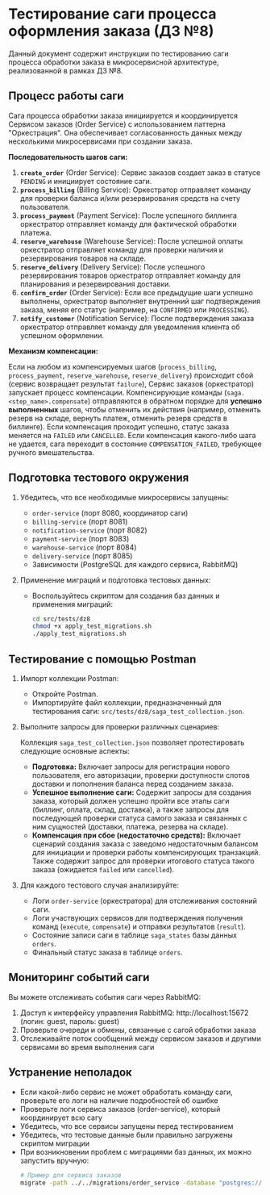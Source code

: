 # Тестирование саги процесса оформления заказа (ДЗ №8)

Данный документ содержит инструкции по тестированию саги процесса обработки заказа в микросервисной архитектуре, реализованной в рамках ДЗ №8.

## Процесс работы саги

Сага процесса обработки заказа инициируется и координируется Сервисом заказов (Order Service) с использованием паттерна "Оркестрация". Она обеспечивает согласованность данных между несколькими микросервисами при создании заказа.

**Последовательность шагов саги:**

1.  **`create_order`** (Order Service): Сервис заказов создает заказ в статусе `PENDING` и инициирует состояние саги.
2.  **`process_billing`** (Billing Service): Оркестратор отправляет команду для проверки баланса и/или резервирования средств на счету пользователя.
3.  **`process_payment`** (Payment Service): После успешного биллинга оркестратор отправляет команду для фактической обработки платежа.
4.  **`reserve_warehouse`** (Warehouse Service): После успешной оплаты оркестратор отправляет команду для проверки наличия и резервирования товаров на складе.
5.  **`reserve_delivery`** (Delivery Service): После успешного резервирования товаров оркестратор отправляет команду для планирования и резервирования доставки.
6.  **`confirm_order`** (Order Service): Если все предыдущие шаги успешно выполнены, оркестратор выполняет внутренний шаг подтверждения заказа, меняя его статус (например, на `CONFIRMED` или `PROCESSING`).
7.  **`notify_customer`** (Notification Service): После подтверждения заказа оркестратор отправляет команду для уведомления клиента об успешном оформлении.

**Механизм компенсации:**

Если на любом из компенсируемых шагов (`process_billing`, `process_payment`, `reserve_warehouse`, `reserve_delivery`) происходит сбой (сервис возвращает результат `failure`), Сервис заказов (оркестратор) запускает процесс компенсации. Компенсирующие команды (`saga.<step_name>.compensate`) отправляются в обратном порядке для **успешно выполненных** шагов, чтобы отменить их действия (например, отменить резерв на складе, вернуть платеж, отменить резерв средств в биллинге). Если компенсация проходит успешно, статус заказа меняется на `FAILED` или `CANCELLED`. Если компенсация какого-либо шага не удается, сага переходит в состояние `COMPENSATION_FAILED`, требующее ручного вмешательства.

## Подготовка тестового окружения

1.  Убедитесь, что все необходимые микросервисы запущены:
    *   `order-service` (порт 8080, координатор саги)
    *   `billing-service` (порт 8081)
    *   `notification-service` (порт 8082) 
    *   `payment-service` (порт 8083)
    *   `warehouse-service` (порт 8084)
    *   `delivery-service` (порт 8085)
    *   Зависимости (PostgreSQL для каждого сервиса, RabbitMQ)

2.  Применение миграций и подготовка тестовых данных:
    *   Воспользуйтесь скриптом для создания баз данных и применения миграций:
        ```bash
        cd src/tests/dz8
        chmod +x apply_test_migrations.sh
        ./apply_test_migrations.sh
        ```

## Тестирование с помощью Postman

1.  Импорт коллекции Postman:
    *   Откройте Postman.
    *   Импортируйте файл коллекции, предназначенный для тестирования саги: `src/tests/dz8/saga_test_collection.json`.

2.  Выполните запросы для проверки различных сценариев:

    Коллекция `saga_test_collection.json` позволяет протестировать следующие основные аспекты:
    *   **Подготовка:** Включает запросы для регистрации нового пользователя, его авторизации, проверки доступности слотов доставки и пополнения баланса перед созданием заказа.
    *   **Успешное выполнение саги:** Содержит запросы для создания заказа, который должен успешно пройти все этапы саги (биллинг, оплата, склад, доставка), а также запросы для последующей проверки статуса самого заказа и связанных с ним сущностей (доставки, платежа, резерва на складе).
    *   **Компенсация при сбое (недостаточно средств):** Включает сценарий создания заказа с заведомо недостаточным балансом для инициации и проверки работы компенсирующих транзакций. Также содержит запрос для проверки итогового статуса такого заказа (ожидается `failed` или `cancelled`).


3.  Для каждого тестового случая анализируйте:
    *   Логи `order-service` (оркестратора) для отслеживания состояний саги.
    *   Логи участвующих сервисов для подтверждения получения команд (`execute`, `compensate`) и отправки результатов (`result`).
    *   Состояние записи саги в таблице `saga_states` базы данных `orders`.
    *   Финальный статус заказа в таблице `orders`.

## Мониторинг событий саги

Вы можете отслеживать события саги через RabbitMQ:
1. Доступ к интерфейсу управления RabbitMQ: http://localhost:15672 (логин: guest, пароль: guest)
2. Проверьте очереди и обмены, связанные с сагой обработки заказа
3. Отслеживайте поток сообщений между сервисом заказов и другими сервисами во время выполнения саги

## Устранение неполадок

- Если какой-либо сервис не может обработать команду саги, проверьте его логи на наличие подробностей об ошибке
- Проверьте логи сервиса заказов (order-service), который координирует всю сагу
- Убедитесь, что все сервисы запущены перед тестированием
- Убедитесь, что тестовые данные были правильно загружены скриптом миграции 
- При возникновении проблем с миграциями баз данных, их можно запустить вручную:
  ```bash
  # Пример для сервиса заказов
  migrate -path ../../migrations/order_service -database "postgres://postgres:postgres@localhost:5432/orders?sslmode=disable" up
  ``` 